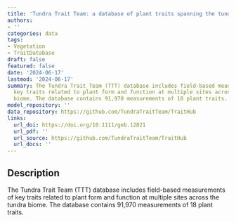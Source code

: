 ```yaml
---
title: 'Tundra Trait Team: a database of plant traits spanning the tundra biome'
authors:
- ''
categories: data
tags:
- Vegetation
- TraitDatabase
draft: false
featured: false
date: '2024-06-17'
lastmod: '2024-06-17'
summary: The Tundra Trait Team (TTT) database includes field-based measurements of
  key traits related to plant form and function at multiple sites across the tundra
  biome. The database contains 91,970 measurements of 18 plant traits.
model_repository: ''
data_repository: https://github.com/TundraTraitTeam/TraitHub
links:
  url_doi: https://doi.org/10.1111/geb.12821
  url_pdf: ''
  url_source: https://github.com/TundraTraitTeam/TraitHub
  url_docs: ''
---
```


## Description

The Tundra Trait Team (TTT) database includes field-based measurements of key traits related to plant form and function at multiple sites across the tundra biome. The database contains 91,970 measurements of 18 plant traits.

